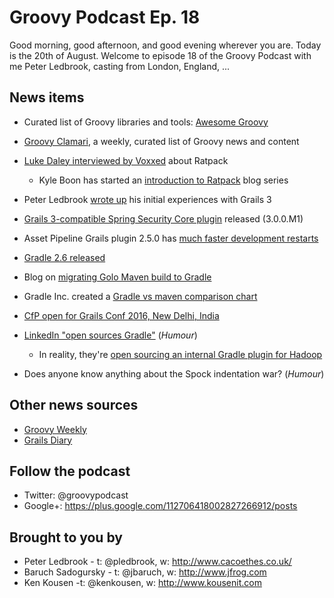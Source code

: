 # Groovy Podcast Ep. 18

Good morning, good afternoon, and good evening wherever you are. Today is the 20th of August. Welcome to episode 18 of the Groovy Podcast with me Peter Ledbrook, casting from London, England, ...

## News items

* Curated list of Groovy libraries and tools: [Awesome Groovy](https://github.com/kdabir/awesome-groovy)

* [Groovy Clamari](http://groovycalamari.com/issues/11), a weekly, curated list of Groovy news and content

* [Luke Daley interviewed by Voxxed](https://www.voxxed.com/blog/2015/08/ratpack-the-java-8-web-framework-for-independent-thinkers/) about Ratpack
  * Kyle Boon has started an [introduction to Ratpack](http://kyleboon.org/blog/2015/08/05/zero-to-ratpack/) blog series

* Peter Ledbrook [wrote up](http://blog.cacoethes.co.uk/groovyandgrails/exploring-grails-3) his initial experiences with Grails 3

* [Grails 3-compatible Spring Security Core plugin](https://bintray.com/grails/plugins/org.grails.plugins%3Aspring-security-core/view) released (3.0.0.M1)

* Asset Pipeline Grails plugin 2.5.0 has [much faster development restarts](https://twitter.com/davydotcom/status/631793585772494848)

* [Gradle 2.6 released](https://discuss.gradle.org/t/gradle-2-6-released/11092)
 
* Blog on [migrating Golo Maven build to Gradle](https://julien.ponge.org/blog/an-experiment-in-maven-to-gradle-migration/)

* Gradle Inc. created a [Gradle vs maven comparison chart](http://gradle.org/maven_vs_gradle/)

* [CfP open for Grails Conf 2016, New Delhi, India](http://grailsconf.in/)

* [LinkedIn "open sources Gradle"](http://www.itbusinessedge.com/blogs/it-unmasked/linkedin-makes-hadoop-tools-available-as-open-source-project.html) (_Humour_)
  * In reality, they're [open sourcing an internal Gradle plugin for Hadoop](https://engineering.linkedin.com/hadoop/open-sourcing-linkedin-gradle-plugin-and-dsl-apache-hadoop)

* Does anyone know anything about the Spock indentation war? (_Humour_)

## Other news sources

* [Groovy Weekly](http://glaforge.appspot.com/category/Groovy%20Weekly)
* [Grails Diary](http://grydeske.net/news/index)

## Follow the podcast

* Twitter: @groovypodcast
* Google+: https://plus.google.com/112706418002827266912/posts

## Brought to you by

* Peter Ledbrook - t: @pledbrook, w: http://www.cacoethes.co.uk/
* Baruch Sadogursky - t: @jbaruch, w: http://www.jfrog.com
* Ken Kousen -t: @kenkousen, w: http://www.kousenit.com
